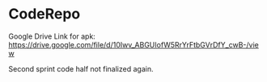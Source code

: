 # CodeRepo



Google Drive Link for apk: https://drive.google.com/file/d/10Iwv_ABGUIofW5RrYrFtbGVrDfY_cwB-/view



Second sprint code half not finalized again.
